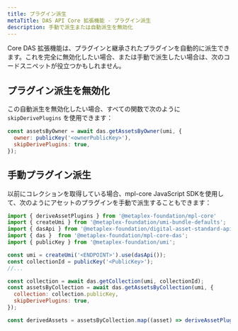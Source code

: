 ```yaml
---
title: プラグイン派生
metaTitle: DAS API Core 拡張機能 - プラグイン派生
description: 手動で派生または自動派生を無効化
---
```


Core DAS 拡張機能は、プラグインと継承されたプラグインを自動的に派生できます。これを完全に無効化したい場合、または手動で派生したい場合は、次のコードスニペットが役立つかもしれません。

## プラグイン派生を無効化
この自動派生を無効化したい場合、すべての関数で次のように `skipDerivePlugins` を使用できます：

```js
const assetsByOwner = await das.getAssetsByOwner(umi, {
  owner: publicKey('<ownerPublicKey>'),
  skipDerivePlugins: true,
});
```

## 手動プラグイン派生
以前にコレクションを取得している場合、mpl-core JavaScript SDKを使用して、次のようにアセットのプラグインを手動で派生することもできます：

```js
import { deriveAssetPlugins } from '@metaplex-foundation/mpl-core'
import { createUmi } from '@metaplex-foundation/umi-bundle-defaults';
import { dasApi } from '@metaplex-foundation/digital-asset-standard-api';
import { das }  from '@metaplex-foundation/mpl-core-das';
import { publicKey } from '@metaplex-foundation/umi';

const umi = createUmi('<ENDPOINT>').use(dasApi());
const collectionId = publicKey('<PublicKey>');
//...

const collection = await das.getCollection(umi, collectionId);
const assetsByCollection = await das.getAssetsByCollection(umi, {
  collection: collection.publicKey,
  skipDerivePlugins: true,
});

const derivedAssets = assetsByCollection.map((asset) => deriveAssetPlugins(asset, collection))
```
